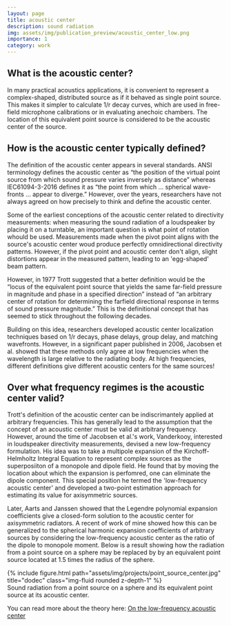 ```yaml
---
layout: page
title: acoustic center
description: sound radiation
img: assets/img/publication_preview/acoustic_center_low.png
importance: 1
category: work
---
```


<h2>
What is the acoustic center?
</h2>

In many practical acoustics applications, it is convenient to represent a complex-shaped, distributed source as if it behaved as single point source. This makes it simpler to calculate 1/r decay curves, which are used in free-field microphone calibrations or in evaluating anechoic chambers. The location of this equivalent point source is considered to be the acoustic center of the source.   

<h2>
How is the acoustic center typically defined? 
</h2>

The definition of the acoustic center appears in several standards. ANSI terminology defines the acoustic center as “the position of the virtual point source from which sound pressure varies inversely as distance” whereas IEC61094-3-2016 defines it as “the point from which … spherical wave-fronts … appear to diverge.” However, over the years, researchers have not always agreed on how precisely to think and define the acoustic center. 

Some of the earliest conceptions of the acoustic center related to directivity measurements: when measuring the sound radiation of a loudspeaker by placing it on a turntable, an important question is what point of rotation whould be used. Measurements made when the pivot point aligns with the source's acoustic center woud produce perfectly omnidirectional directivity patterns. However, if the pivot point and acoustic center don't align, slight distortions appear in the measured pattern, leading to an 'egg-shaped' beam pattern. 

However, in 1977 Trott suggested that a better definition would be the “locus of the equivalent point source that yields the same far-field pressure in magnitude and phase in a specified direction” instead of “an arbitrary center of rotation for determining the farfield directional response in terms of sound pressure magnitude.” This is the definitional concept that has seemed to stick throughout the following decades. 

Building on this idea, researchers developed acoustic center localization techniques based on 1/r decays, phase delays, group delay, and matching wavefronts. However, in a significant paper published in 2006, Jacobsen et al. showed that these methods only agree at low frequencies when the wavelength is large relative to the radiating body. At high frequencies, different definitions give different acoustic centers for the same sources!

<h2>
Over what frequency regimes is the acoustic center valid?
</h2>

Trott's definition of the acoustic center can be indiscrimantely applied at arbitrary frequencies. This has generally lead to the assumption that the concept of an acoustic center must be valid at arbitrary frequency. However, around the time of Jacobsen et al.'s work, Vanderkooy, interested in loudspeaker directivity measurements, devised a new low-frequency formulation. His idea was to take a multipole expansion of the Kirchoff-Helmholtz Integral Equation to represent complex sources as the superposiiton of a monopole and dipole field. He found that by moving the location about which the expansion is perfomred, one can eliminate the dipole component. This special position he termed the 'low-frequency acoustic center' and developed a two-point estimation approach for estimating its value for axisymmetric sources. 

Later, Aarts and Janssen showed that the Legendre polynomial expansion coefficients give a closed-form solution to the acoustic center for axisymmetric radiators. A recent of work of mine showed how this can be generalized to the spherical harmonic expansion coefficients of arbitrary sources by considering the low-frequency acoustic center as the ratio of the dipole to monopole moment. Below is a result showing how the radiation from a point source on a sphere may be replaced by by an equivalent point source located at 1.5 times the radius of the sphere.

<div class="row">
        {% include figure.html path="assets/img/projects/point_source_center.jpg" title="dodec" class="img-fluid rounded z-depth-1" %}
</div>
<div class="caption">
    Sound radiation from a point source on a sphere and its equivalent point source at its acoustic center. 
</div>



You can read more about the theory here: <a href="https://doi.org/10.1121/10.0019750">On the low-frequency acoustic center</a>
